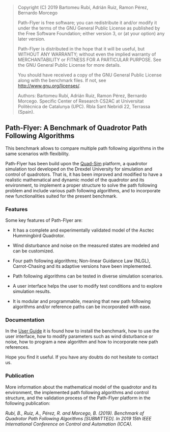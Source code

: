
> Copyright (C) 2019 Bartomeu Rubí, Adrián Ruiz, Ramon Pérez, Bernardo Morcego
> 
> Path-Flyer is free software; you can redistribute it and/or modify
it under the terms of the GNU General Public License as published by
the Free Software Foundation; either version 3, or (at your option)
any later version.
> 
> Path-Flyer is distributed in the hope that it will be useful,
but WITHOUT ANY WARRANTY; without even the implied warranty of
MERCHANTABILITY or FITNESS FOR A PARTICULAR PURPOSE.  See the
GNU General Public License for more details.
> 
> You should have received a copy of the GNU General Public License
along with the benchmark files.  If not, see <http://www.gnu.org/licenses/>.
> 
> Authors: Bartomeu Rubı́, Adrián Ruiz, Ramon Pérez, Bernardo Morcego. 
Specific Center of Research CS2AC at Universitat Politècnica de Catalunya (UPC).
Rbla Sant Nebridi 22, Terrassa (Spain).

## Path-Flyer: A Benchmark of Quadrotor Path Following Algorithms

This benchmark allows to compare multiple path following algorithms in the same scenarios with flexibility. 

Path-Flyer has been build upon the [Quad-Sim](https://github.com/dch33/Quad-Sim) platform, a quadrotor simulation
tool developed on the Drexdel University for simulation and control of quadrotors. That is,
it has been improved and modified to have a realistic mathematical and dynamic model of the
quadrotor and its environment, to implement a proper structure to solve the path following
problem and include various path following algorithms, and to incorporate new functionalities 
suited for the present benchmark.

### Features

Some key features of Path-Flyer are:

- It has a complete and experimentally validated model of the Asctec Hummingbird Quadrotor.

- Wind disturbance and noise on the measured states are modeled and can be customized.

- Four path following algorithms; Non-linear Guidance Law (NLGL), Carrot-Chasing
and its adaptive versions have been implemented.

- Path following algorithms can be tested in diverse simulation scenarios.

- A user interface helps the user to modify test conditions and to explore simulation
results.

- It is modular and programmable, meaning that new path following algorithms and/or
reference paths can be incorporated with ease.

### Documentation

In the [User Guide](Documentation/UserGuide.pdf) it is found how to install the benchmark, how to use the user interface, how to modify parameters such as wind disturbance or noise, how to program a new algorithm and how to incorporate new path references.

Hope you find it useful. If you have any doubts do not hesitate to contact us.

### Publication

More information about the mathematical model of the quadrotor and its environment,
the implemented path following algorithms and control structure, and the validation
process of the Path-Flyer platform in the following publication:

*Rubı́, B., Ruiz, A., Pérez, R. and Morcego, B. (2019). Benchmark of Quadrotor Path Following
Algorithms [SUBMITTED]. In 2019 15th IEEE International Conference on Control and
Automation (ICCA).*
